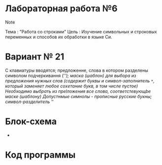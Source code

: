 # Лабораторная работа №6
>[!NOTE]
>Тема : "Работа со строками"
>Цель : Изучение символьных и строковых переменных и способов их обработки в языке Си.
# Вариант № 21
С клавиатуры вводятся;
предложенне, слова в котором разделены символом подчеркивання ('_');
маска (шаблон) для выбора из предложения нужных слов
(содержит буквы и символ-заполнитель `*`, который заменяет любое соxетание букв, в том числе пустое)
Необходимо выбрать из преlложения все слова, соответстевующbе маске (шаблону)
Допустнмые симнолы - прописные русские букны; символ-разделитель '_'
# Блок-схема
-
# Код программы
